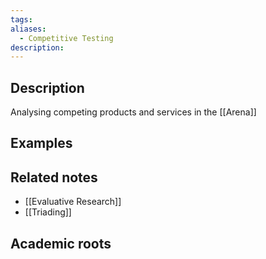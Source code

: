```yaml
---
tags: 
aliases:
  - Competitive Testing
description:
---
```


## Description
Analysing competing products and services in the [[Arena]]

## Examples 


## Related notes 
- [[Evaluative Research]]
- [[Triading]]

## Academic roots
